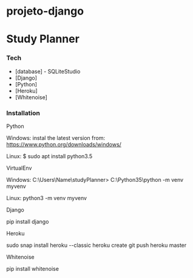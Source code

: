 # projeto-django

# Study Planner


### Tech

* [database] - SQLiteStudio
* [Django]
* [Python]
* [Heroku]
* [Whitenoise]

### Installation

Python 

Windows:
instal the latest version from:
https://www.python.org/downloads/windows/

Linux:
$ sudo apt install python3.5


VirtualEnv

Windows:
C:\Users\Name\studyPlanner> C:\Python35\python -m venv myvenv

Linux:
python3 -m venv myvenv


Django

pip install django


Heroku

sudo snap install heroku --classic
heroku create
git push heroku master


Whitenoise

pip install whitenoise
